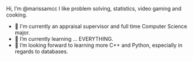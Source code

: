 Hi, I’m @marissamcc I like problem solving, statistics, video gaming and cooking.
- 👀 I'm currently an appraisal supervisor and full time Computer Science major.
- 🌱 I’m currently learning ... EVERYTHING.
- 💞️ I’m looking forward to learning more C++ and Python, especially in regards to databases.

<!---
marissamcc/marissamcc is a ✨ special ✨ repository because its `README.md` (this file) appears on your GitHub profile.
You can click the Preview link to take a look at your changes.
--->
